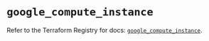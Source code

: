# `google_compute_instance`

Refer to the Terraform Registry for docs: [`google_compute_instance`](https://registry.terraform.io/providers/hashicorp/google/6.29.0/docs/resources/compute_instance).
